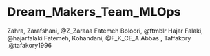 # Dream_Makers_Team_MLOps
Zahra, Zarafshani, @Z_Zaraaa
Fatemeh Boloori,  @ftmblr
Hajar Falaki, @hajarfalaki
Fatemeh, Kohandani, @F_K_CE_A
Abbas , Taffakory ,@tafakory1996